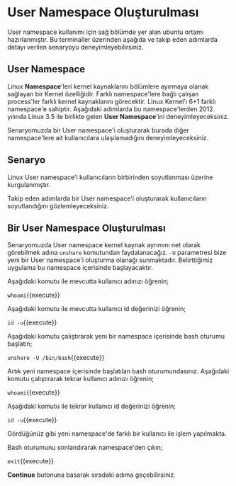 # User Namespace Oluşturulması

User namespace kullanımı için sağ bölümde yer alan ubuntu ortamı hazırlanmıştır. Bu terminaller üzerinden aşağıda ve takip eden adımlarda detayı verilen senaryoyu deneyimleyebilirsiniz.

## User Namespace

Linux **Namespace**'leri kernel kaynaklarını bölümlere ayırmaya olanak sağlayan bir Kernel özelliğidir. Farklı namespace'lere bağlı çalışan process'ler farklı kernel kaynaklarını görecektir. Linux Kernel'ı 6+1 farklı namespace'e sahiptir. Aşağıdaki adımlarda bu namespace'lerden 2012 yılında Linux 3.5 ile birlikte gelen **User Namespace**'ini deneyimleyeceksiniz.

Senaryomuzda bir User namespace'i oluşturarak burada diğer namespace'lere ait kullanıcılara ulaşılamadığını deneyimleyeceksiniz.

## Senaryo

Linux User namespace'i kullanıcıların birbirinden soyutlanması üzerine kurgulanmıştır.

Takip eden adımlarda bir User namespace'i oluşturarak kullanıcıların soyutlandığını gözlemleyeceksiniz.

## Bir User Namespace Oluşturulması

Senaryomuzda User namespace kernel kaynak ayrımını net olarak görebilmek adına `unshare` komutundan faydalanacağız. `-U` parametresi bize yeni bir User namespace'i oluşturma olanağı sunmaktadır. Belirttiğimiz uygulama bu namespace içerisinde başlayacaktır.

Aşağıdaki komutu ile mevcutta kullanıcı adınızı öğrenin;

`whoami`{{execute}}

Aşağıdaki komutu ile mevcutta kullanıcı id değerinizi öğrenin;

`id -u`{{execute}}

Aşağıdaki komutu çalıştırarak yeni bir namespace içerisinde bash oturumu başlatın;

`unshare -U /bin/bash`{{execute}}

Artık yeni namespace içerisinde başlatılan bash oturumundasınız. Aşağıdaki komutu çalıştırarak tekrar kullanıcı adınızı öğrenin;

`whoami`{{execute}}

Aşağıdaki komutu ile tekrar kullanıcı id değerinizi öğrenin;

`id -u`{{execute}}

Gördüğünüz gibi yeni namespace'de farklı bir kullanıcı ile işlem yapılmakta.

Bash oturumunu sonlandırarak namespace'den çıkın;

`exit`{{execute}}

**Continue** butonuna basarak sıradaki adıma geçebilirsiniz.
